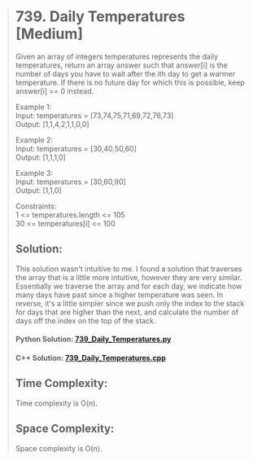 ># 739. Daily Temperatures [Medium]
>Given an array of integers temperatures represents the daily temperatures, return an array answer such that answer[i] is the number of days you have to wait after the ith day to get a warmer temperature. If there is no future day for which this is possible, keep answer[i] == 0 instead.
>
>Example 1:  
>Input: temperatures = [73,74,75,71,69,72,76,73]  
>Output: [1,1,4,2,1,1,0,0]
>
>Example 2:  
>Input: temperatures = [30,40,50,60]  
>Output: [1,1,1,0]
>
>Example 3:  
>Input: temperatures = [30,60,90]  
>Output: [1,1,0]
>
>Constraints:  
>1 <= temperatures.length <= 105  
>30 <= temperatures[i] <= 100
>
> ## Solution:
>This solution wasn't intuitive to me. I found a solution that traverses the array that is a little more intuitive, however they are very similar. Essentially we traverse the array and for each day, we indicate how many days have past since a higher temperature was seen. In reverse, it's a little simpler since we push only the index to the stack for days that are higher than the next, and calculate the number of days off the index on the top of the stack.
>
> #### Python Solution: [739_Daily_Temperatures.py](/python/739_Daily_Temperatures.py)
> #### C++ Solution: [739_Daily_Temperatures.cpp](/c++/739_Daily_Temperatures.cpp)
>
>## Time Complexity:
> Time complexity is O(n).
>
>## Space Complexity:
> Space complexity is O(n).